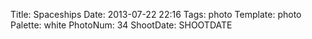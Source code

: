 Title: Spaceships
Date: 2013-07-22 22:16
Tags: photo
Template: photo
Palette: white
PhotoNum: 34
ShootDate: SHOOTDATE

